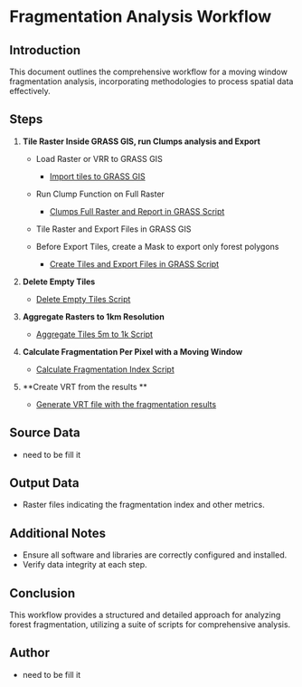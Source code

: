 # Fragmentation Analysis Workflow

## Introduction
This document outlines the comprehensive workflow for a moving window fragmentation analysis, incorporating methodologies to process spatial data effectively.


## Steps

1. **Tile Raster Inside GRASS GIS, run Clumps analysis and Export**
   - Load Raster or VRR to GRASS GIS
	 - [Import tiles to GRASS GIS](fragmentation/01.load_vrt_to_grass.py)

   - Run Clump Function on Full Raster
	 - [Clumps Full Raster and Report in GRASS Script](https://github.com/E-O-Conchas/fragmentation/blob/main/6.clumps_full_raster_and_report_GRASS.py)
   
   - Tile Raster and Export Files in GRASS GIS
   - Before Export Tiles, create a Mask to export only forest polygons
	 - [Create Tiles and Export Files in GRASS Script](https://github.com/E-O-Conchas/fragmentation/blob/main/7.create_tiles_and_export_files_GRASS.py)

3. **Delete Empty Tiles**
   - [Delete Empty Tiles Script](https://github.com/E-O-Conchas/fragmentation/blob/main/8.delete_empty_tiles.py)

4. **Aggregate Rasters to 1km Resolution**
   - [Aggregate Tiles 5m to 1k Script](https://github.com/E-O-Conchas/fragmentation/blob/main/9.tiles_to_1km_optimized.py)

5. **Calculate Fragmentation Per Pixel with a Moving Window**
   - [Calculate Fragmentation Index Script](https://github.com/E-O-Conchas/fragmentation/blob/main/10.fragmentation_indicatior_cal.py)

6. **Create VRT from the results **
   - [Generate VRT file with the fragmentation results](https://github.com/E-O-Conchas/fragmentation/blob/main/11.convert_result_to_vrt.py)

## Source Data
- need to be fill it

## Output Data
- Raster files indicating the fragmentation index and other metrics.

## Additional Notes
- Ensure all software and libraries are correctly configured and installed.
- Verify data integrity at each step.

## Conclusion
This workflow provides a structured and detailed approach for analyzing forest fragmentation, utilizing a suite of scripts for comprehensive analysis.

## Author
- need to be fill it